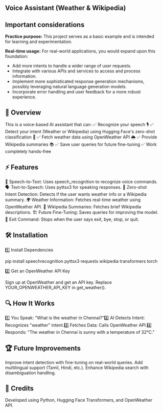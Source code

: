 Voice Assistant (Weather & Wikipedia)
-------------------------------------

 **Important considerations**
-------------------------------

**Practice purpose:** This project serves as a basic example and is intended for learning and experimentation.

**Real-time usage:** For real-world applications, you would expand upon this foundation:
- Add more intents to handle a wider range of user requests.
- Integrate with various APIs and services to access and process information.
- Implement more sophisticated response generation mechanisms, possibly leveraging natural language generation models.
- Incorporate error handling and user feedback for a more robust experience.

📌 Overview
------------
This is a voice-based AI assistant that can:
✅ Recognize your speech 🎙️
✅ Detect your intent (Weather or Wikipedia) using Hugging Face's zero-shot classification 🤖
✅ Fetch weather data using OpenWeather API 🌦️
✅ Provide Wikipedia summaries 📚
✅ Save user queries for future fine-tuning
✅ Work completely hands-free

⚡ Features
----------

🎤 Speech-to-Text: Uses speech_recognition to recognize voice commands.
🗣️ Text-to-Speech: Uses pyttsx3 for speaking responses.
🤖 Zero-shot Intent Detection: Detects if the user wants weather info or a Wikipedia summary.
🌍 Weather Information: Fetches real-time weather using OpenWeather API.
📖 Wikipedia Summaries: Fetches brief Wikipedia descriptions.
🏗️ Future Fine-Tuning: Saves queries for improving the model.
🛑 Exit Command: Stops when the user says exit, bye, stop, or quit.

🛠️ Installation
---------------

1️⃣ Install Dependencies

pip install speechrecognition pyttsx3 requests wikipedia transformers torch

2️⃣ Get an OpenWeather API Key

Sign up at OpenWeather and get an API key.
Replace YOUR_OPENWEATHER_API_KEY in get_weather().


🔍 How It Works
---------------

1️⃣ You Speak: "What is the weather in Chennai?"2️⃣ AI Detects Intent: Recognizes "weather" intent.3️⃣ Fetches Data: Calls OpenWeather API.4️⃣ Responds: "The weather in Chennai is sunny with a temperature of 32°C."

🏆 Future Improvements
----------------------

Improve intent detection with fine-tuning on real-world queries.
Add multilingual support (Tamil, Hindi, etc.).
Enhance Wikipedia search with disambiguation handling.

🙌 Credits
----------
Developed using Python, Hugging Face Transformers, and OpenWeather API.

